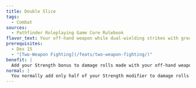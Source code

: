 ```yaml
---
title: Double Slice
tags:
  - Combat
sources:
  - Pathfinder Roleplaying Game Core Rulebook
flavor_text: Your off-hand weapon while dual-wielding strikes with greater power.
prerequisites:
  - Dex 15
  - "[Two-Weapon Fighting](/feats/two-weapon-fighting/)"
benefit: |
  Add your Strength bonus to damage rolls made with your off-hand weapon.
normal: |
  You normally add only half of your Strength modifier to damage rolls made with a weapon wielded in your off-hand.
---
```


